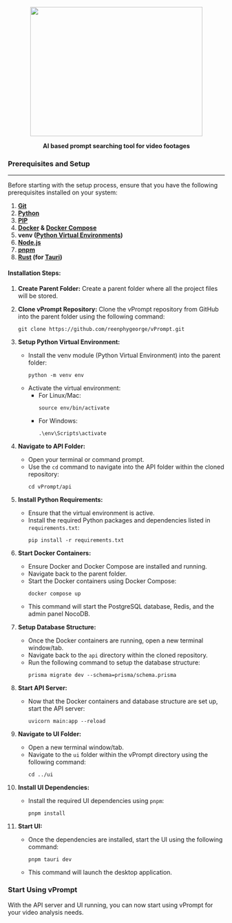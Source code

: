 <div align="center">
  <p>
    <img src="https://res.cloudinary.com/rxg/image/upload/v1715448682/vprompt/Screenshot_from_2024-05-11_22-59-13_vxzc1l.png" width="400" height="300"/>
  </p>
  <b>AI based prompt searching tool for video footages</b>
</div>


### Prerequisites and Setup
---

Before starting with the setup process, ensure that you have the following prerequisites installed on your system:

1. **[Git](https://git-scm.com/)**
2. **[Python](https://www.python.org/)**
3. **[PIP](https://pypi.org/project/pip/)**
4. **[Docker](https://www.docker.com/) & [Docker Compose](https://docs.docker.com/compose/)**
5. **venv ([Python Virtual Environments](https://docs.python.org/3/tutorial/venv.html#introduction))**
6. **[Node.js](https://nodejs.org/en)**
7. **[pnpm](https://pnpm.io/)**
8. **[Rust](https://www.rust-lang.org/) (for [Tauri](https://tauri.app/v1/guides/getting-started/prerequisites))**

#### Installation Steps:

1. **Create Parent Folder:**
   Create a parent folder where all the project files will be stored.

2. **Clone vPrompt Repository:**
   Clone the vPrompt repository from GitHub into the parent folder using the following command:
   ```
   git clone https://github.com/reenphygeorge/vPrompt.git
   ```


3. **Setup Python Virtual Environment:**
   - Install the venv module (Python Virtual Environment) into the parent folder:
     ```
     python -m venv env
     ```
   - Activate the virtual environment:
     - For Linux/Mac:
       ```
       source env/bin/activate
       ```
     - For Windows:
       ```
       .\env\Scripts\activate
       ```

4. **Navigate to API Folder:**
   - Open your terminal or command prompt.
   - Use the `cd` command to navigate into the API folder within the cloned repository:
     ```
     cd vPrompt/api
     ```


5. **Install Python Requirements:**
   - Ensure that the virtual environment is active.
   - Install the required Python packages and dependencies listed in `requirements.txt`:
     ```
     pip install -r requirements.txt
     ```

6. **Start Docker Containers:**
   - Ensure Docker and Docker Compose are installed and running.
   - Navigate back to the parent folder.
   - Start the Docker containers using Docker Compose:
     ```
     docker compose up
     ```
   - This command will start the PostgreSQL database, Redis, and the admin panel NocoDB.

7. **Setup Database Structure:**
   - Once the Docker containers are running, open a new terminal window/tab.
   - Navigate back to the `api` directory within the cloned repository.
   - Run the following command to setup the database structure:
     ```
     prisma migrate dev --schema=prisma/schema.prisma
     ```

8. **Start API Server:**
   - Now that the Docker containers and database structure are set up, start the API server:
     ```
     uvicorn main:app --reload
     ```

9. **Navigate to UI Folder:**
   - Open a new terminal window/tab.
   - Navigate to the `ui` folder within the vPrompt directory using the following command:
     ```
     cd ../ui
     ```

10. **Install UI Dependencies:**
    - Install the required UI dependencies using `pnpm`:
      ```
      pnpm install
      ```

11. **Start UI:**
    - Once the dependencies are installed, start the UI using the following command:
      ```
      pnpm tauri dev
      ```
    - This command will launch the desktop application.

### Start Using vPrompt

With the API server and UI running, you can now start using vPrompt for your video analysis needs.
